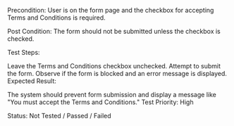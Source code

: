 
Precondition: User is on the form page and the checkbox for accepting Terms and Conditions is required.

Post Condition: The form should not be submitted unless the checkbox is checked.

Test Steps:

Leave the Terms and Conditions checkbox unchecked.
Attempt to submit the form.
Observe if the form is blocked and an error message is displayed.
Expected Result:

The system should prevent form submission and display a message like "You must accept the Terms and Conditions."
Test Priority: High

Status: Not Tested / Passed / Failed

